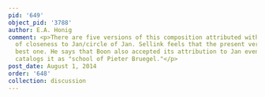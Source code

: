 ```yaml
---
pid: '649'
object_pid: '3788'
author: E.A. Honig
comment: <p>There are five versions of this composition attributed with varying degrees
  of closeness to Jan/circle of Jan. Sellink feels that the present version is the
  best one. He says that Boon also accepted its attribution to Jan even though he
  catalogs it as "school of Pieter Bruegel."</p>
post_date: August 1, 2014
order: '648'
collection: discussion
---
```

